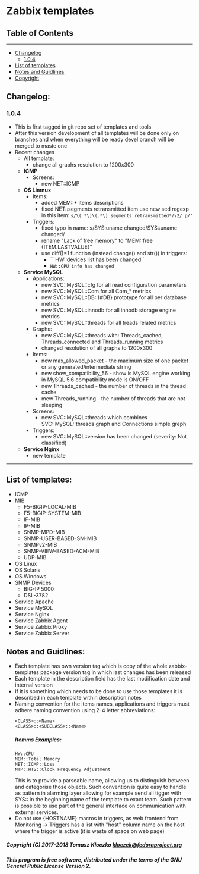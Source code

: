 # Zabbix templates

## Table of Contents
***
- [Changelog](#changelog)
  * [1.0.4](#104)
- [List of templates](#list-of-templates)
- [Notes and Guidlines](#notes-and-guidlines)
- [Copyright](#copyright--c--2017-2018-tomasz-k-oczko--kloczek-fedoraprojectorg)

## Changelog:
### 1.0.4
- This is first tagged in git repo set of templates and tools
- After this version development of all templates will be done only on branches and when everything will be ready devel branch will be merged to maste one
- Recent changes
  - All template:
    - change all graphs resolution to 1200x300
  - **ICMP**
    - Screens: 
      - new NET::ICMP
  - **OS Limnux**
    - Items:
      - added MEM::* items descriptions
      - fixed NET::segments retransmitted item
        use new sed regexp in this item: ```s/\( *\)\(.*\) segments retransmitted*/\2/ p/"```
    - Triggers:
      - fixed typo in name: s/SYS:uname changed/SYS::uname changed/
      - rename "Lack of free memory" to "MEM::free {ITEM.LASTVALUE}"
      - use diff()=1 function (instead change() and str()) in triggers:
        - ```HW::devices list has been changed``
        - ```HW::CPU info has changed```
  - **Service MySQL**
    - Applications:
      - new SVC::MySQL::cfg for all read configuration parameters
      - new SVC::MySQL::Com for all Com_* metrics
      - new SVC::MySQL::DB::{#DB} prototype for all per database metrics
      - new SVC::MySQL::innodb for all innodb storage engine metrics
      - new SVC::MySQL::threads for all treads related metrics
    - Graphs:
      - new SVC::MySQL::threads with: Threads_cached, Threads_connected and Threads_running metrics
      - changed resolution of all graphs to 1200x300
    - Items:
      - new max_allowed_packet - the maximum size of one packet or any generated/intermediate string
      - new show_compatibility_56 - show is MySQL engine working in MySQL 5.6 compatibility mode is ON/OFF
      - new Threads_cached - the number of threads in the thread cache
      - mew Threads_running - the number of threads that are not sleeping
    - Screens:
      - new SVC::MySQL::threads which combines SVC::MySQL::threads graph and Connections simple greph
    - Triggers:
      - new SVC::MySQL::version has been changed (severity: Not classified)
  - **Service Nginx**
    - new template
***
## List of templates:
- ICMP
- MIB
  - F5-BIGIP-LOCAL-MIB
  - F5-BIGIP-SYSTEM-MIB
  - IF-MIB
  - IP-MIB
  - SNMP-MPD-MIB
  - SNMP-USER-BASED-SM-MIB
  - SNMPv2-MIB
  - SNMP-VIEW-BASED-ACM-MIB
  - UDP-MIB
- OS Linux
- OS Solaris
- OS Windows
- SNMP Devices
  - BIG-IP 5000
  - DSL-3782
- Service Apache
- Service MySQL
- Service Nginx
- Service Zabbix Agent
- Service Zabbix Proxy
- Service Zabbix Server

## Notes and Guidlines:
* Each template has own version tag which is copy of the whole zabbix-templates package version tag in which last changes has been released
* Each template in the description field has the last modification date and internal version
* If it is something which needs to be done to use those templates it is described in each template within description notes
* Naming convention for the items names, applications and triggers must adhere naming convention using 2-4 letter abbreviations:
  ```
  <CLASS>::<Name>
  <CLASS>::<SUBCLASS>::<Name>
  ```
  ##### Itemms Examples:
  ```
  HW::CPU
  MEM::Total Memory
  NET::ICMP::Loss
  NTP::WTS::Clock Frequency Adjustment
  ```
  This is to provide a parseable name, allowing us to distinguish between and categorise those objects.
  Such convention is quite easy to handle as pattern in alarming layer allowing for example send all tigger with SYS:: in the beginning name of the template to exact team.
  Such pattern is possible to use part of the general interface on communication with external services.
* Do not use {HOSTNAME} macros in triggers, as web frontend from Monitoring -> Triggers has a list with "host" column name on the host where the trigger is active (it is waste of space on web page)

##### Copyright (C) 2017-2018 Tomasz Kłoczko <kloczek@fedoraproject.org>

##### This program is free software, distributed under the terms of the GNU General Public License Version 2.
